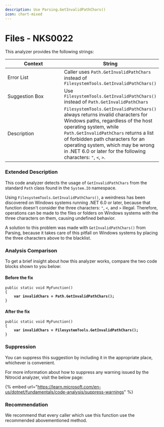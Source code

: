 ```yaml
---
description: Use Parsing.GetInvalidPathChars()
icon: chart-mixed
---
```


# Files - NKS0022

This analyzer provides the following strings:

<table><thead><tr><th width="174">Context</th><th>String</th></tr></thead><tbody><tr><td>Error List</td><td>Caller uses <code>Path.GetInvalidPathChars</code> instead of <code>FilesystemTools.GetInvalidPathChars()</code></td></tr><tr><td>Suggestion Box</td><td>Use <code>FilesystemTools.GetInvalidPathChars()</code> instead of <code>Path.GetInvalidPathChars</code></td></tr><tr><td>Description</td><td><code>FilesystemTools.GetInvalidPathChars()</code> always returns invalid characters for Windows paths, regardless of the host operating system, while <code>Path.GetInvalidPathChars</code> returns a list of forbidden path characters for an operating system, which may be wrong in .NET 6.0 or later for the following characters: <code>"</code>, <code>&#x3C;</code>, <code>></code>.</td></tr></tbody></table>

### Extended Description

This code analyzer detects the usage of `GetInvalidPathChars` from the standard `Path` class found in the `System.IO` namespace.

Using `FilesystemTools.GetInvalidPathChars()`, a weirdness has been discovered on Windows systems running .NET 6.0 or later, because that function doesn't consider the three characters: `"`, `<`, and `>` illegal. Therefore, operations can be made to the files or folders on Windows systems with the three characters on them, causing undefined behavior.

A solution to this problem was made with `GetInvalidPathChars()` from Parsing, because it takes care of this pitfall on Windows systems by placing the three characters above to the blacklist.

### Analysis Comparison

To get a brief insight about how this analyzer works, compare the two code blocks shown to you below:

#### Before the fix

<pre class="language-csharp" data-title="Somewhere in your mod code..." data-line-numbers><code class="lang-csharp">public static void MyFunction()
{
<strong>    var invalidChars = Path.GetInvalidPathChars();
</strong>}
</code></pre>

#### After the fix

<pre class="language-csharp" data-title="Somewhere in your mod code..." data-line-numbers><code class="lang-csharp">public static void MyFunction()
{
<strong>    var invalidChars = FilesystemTools.GetInvalidPathChars();
</strong>}
</code></pre>

### Suppression

You can suppress this suggestion by including it in the appropriate place, whichever is convenient.

For more information about how to suppress any warning issued by the Nitrocid analyzer, visit the below page:

{% embed url="https://learn.microsoft.com/en-us/dotnet/fundamentals/code-analysis/suppress-warnings" %}

### Recommendation

We recommend that every caller which use this function use the recommended abovementioned method.
